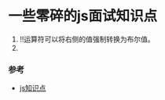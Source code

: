 # 一些零碎的js面试知识点
   1. !!运算符可以将右侧的值强制转换为布尔值。
   2. 

### 参考
- [js知识点](https://mp.weixin.qq.com/s/MycjHhppKvspHWgI6qvXCA)

